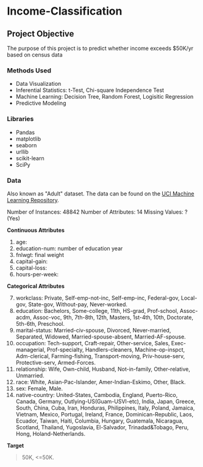 # Income-Classification
## Project Objective
The purpose of this project is to predict whether income exceeds $50K/yr based on census data



### Methods Used
* Data Visualization
* Inferential Statistics: t-Test, Chi-square Independence Test
* Machine Learning: Decision Tree, Random Forest, Logisitic Regression
* Predictive Modeling

### Libraries
* Pandas
* matplotlib
* seaborn
* urllib
* scikit-learn
* SciPy

### Data
Also known as "Adult" dataset. The data can be  found on the [UCI Machine Learning Repository](https://archive.ics.uci.edu/ml/datasets/census+income).

Number of Instances: 48842
Number of Attributes: 14
Missing Values: ? (Yes)

**Continuous Attributes**
1. age:
2. education-num: number of education year
3. fnlwgt: final weight
4. capital-gain: 
5. capital-loss: 
6. hours-per-week:

**Categorical Attributes**

 7. workclass: Private, Self-emp-not-inc, Self-emp-inc, Federal-gov, Local-gov, State-gov, 		Without-pay, Never-worked.
 8. education: Bachelors, Some-college, 11th, HS-grad, Prof-school, Assoc-acdm, Assoc-voc, 9th, 7th-8th, 12th, Masters, 1st-4th, 10th, Doctorate, 5th-6th, Preschool.
 9. marital-status: Married-civ-spouse, Divorced, Never-married, Separated, Widowed, Married-spouse-absent, Married-AF-spouse.
 10. occupation: Tech-support, Craft-repair, Other-service, Sales, Exec-managerial, Prof-specialty, Handlers-cleaners, Machine-op-inspct, Adm-clerical, Farming-fishing, Transport-moving, Priv-house-serv, Protective-serv, Armed-Forces.
 11. relationship: Wife, Own-child, Husband, Not-in-family, Other-relative, Unmarried.
 12. race: White, Asian-Pac-Islander, Amer-Indian-Eskimo, Other, Black.
 13. sex: Female, Male.
 14. native-country: United-States, Cambodia, England, Puerto-Rico, Canada, Germany, Outlying-US(Guam-USVI-etc), India, Japan, Greece, South, China, Cuba, Iran, Honduras, Philippines, Italy, Poland, Jamaica, Vietnam, Mexico, Portugal, Ireland, France, Dominican-Republic, Laos, Ecuador, Taiwan, Haiti, Columbia, Hungary, Guatemala, Nicaragua, Scotland, Thailand, Yugoslavia, El-Salvador, Trinadad&Tobago, Peru, Hong, Holand-Netherlands.

**Target**
>50K, <=50K.

